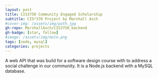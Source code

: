 ```yaml
---
layout: post
title: CIS3750 Community Engaged Scholarship
subtitle: CIS*370 Project by Marshall Asch
#cover-img: /assets/img/path.jpg
gh-repo: MarshallAsch/CIS3750_backend
gh-badge: [star, follow]
#image: /assets/img/mole.png
tags: [node, mysql]
categories: projects
---
```


A web API that was build for a software design course with to address a social challenge in our community. It is a Node.js backend with a MySQL database.
